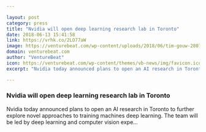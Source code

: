 ```yaml
---

layout: post
category: press
title: "Nvidia will open deep learning research lab in Toronto"
date: 2018-06-13 15:41:58
link: https://vrhk.co/2LO77aW
image: https://venturebeat.com/wp-content/uploads/2018/06/tim-gouw-280702-unsplash.jpg?fit=2901%2C1939&strip=all
domain: venturebeat.com
author: "VentureBeat"
icon: https://venturebeat.com/wp-content/themes/vb-news/img/favicon.ico
excerpt: "Nvidia today announced plans to open an AI research in Toronto to further explore novel approaches to training machines deep learning. The team will be led by deep learning and computer vision expe…"

---
```


### Nvidia will open deep learning research lab in Toronto

Nvidia today announced plans to open an AI research in Toronto to further explore novel approaches to training machines deep learning. The team will be led by deep learning and computer vision expe…
